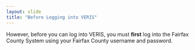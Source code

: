 ```yaml
---
layout: slide
title: "Before Logging into VERIS"
---
```


However, before you can log into VERIS, you must **first** log into the Fairfax County System using your Fairfax County username and password.  
